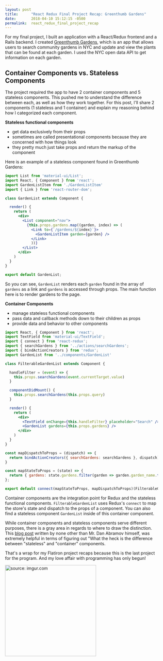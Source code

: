 ```yaml
---
layout: post
title:      "React Redux Final Project Recap: Greenthumb Gardens"
date:       2018-04-10 15:12:15 -0500
permalink:  react_redux_final_project_recap
---
```


For my final project, I built an application with a React/Redux frontend and a Rails backend. I created [Greenthumb Gardens](https://github.com/hcarnes/greenthumb), which is an app that allows users to search community gardens in NYC and update and view the plants that can be found at each garden. I used the NYC open data API to get information on each garden.

## Container Components vs. Stateless Components

The project required the app to have 2 container components and 5 stateless components. This pushed me to understand the difference between each, as well as how they work together. For this post, I'll share 2 components (1 stateless and 1 container) and explain my reasoning behind how I categorized each component.

**Stateless functional components**

* get data exclusively from their props
* sometimes are called presentational components because they are concerned with how things look
* they pretty much just take props and return the markup of the component

Here is an example of a stateless component found in Greenthumb Gardens:

```jsx
import List from 'material-ui/List';
import React, { Component } from 'react';
import GardenListItem from './GardenListItem'
import { Link } from 'react-router-dom';

class GardenList extends Component {

  render() {
    return (
      <div>
        <List component="nav">
          {this.props.gardens.map((garden, index) => (
            <Link to={`/gardens/${index}`}>
              <GardenListItem garden={garden} />
            </Link>
            ))}
        </List>
      </div>
    )
  }
}

export default GardenList;
```
So you can see, `GardenList` renders each `garden` found in the array of `gardens` as a link and `gardens` is accessed through props. The main function here is to render gardens to the page.

**Container Components**

* manage stateless functional components
* pass data and callback methods down to their children as props
* provide data and behavior to other components

```jsx
import React, { Component } from 'react';
import TextField from 'material-ui/TextField';
import { connect } from 'react-redux';
import { searchGardens } from '../actions/searchGardens';
import { bindActionCreators } from 'redux';
import GardenList from '../components/GardenList'

class FilterableGardenList extends Component {

  handleFilter = (event) => {
    this.props.searchGardens(event.currentTarget.value)
  }

  componentDidMount() {
    this.props.searchGardens(this.props.query)
  }

  render() {
    return (
      <div>
        <TextField onChange={this.handleFilter} placeholder="Search" />
        <GardenList gardens={this.props.gardens} />
      </div>
    )
  }
}

const mapDispatchToProps = (dispatch) => {
  return bindActionCreators({ searchGardens: searchGardens }, dispatch)
}

const mapStateToProps = (state) => {
  return { gardens: state.gardens.filter(garden => garden.garden_name.toLowerCase().includes(state.query)) };
};

export default connect(mapStateToProps, mapDispatchToProps)(FilterableGardenList)
```
Container components are the integration point for Redux and the stateless functional components. `FilterableGardenList` uses Redux's `connect` to map the store's state and dispatch to the props of a component. You can also find a stateless component `GardenList` inside of this container component.

While container components and stateless components serve different purposes, there is a gray area in regards to where to draw the distinction. This [blog post](https://medium.com/@dan_abramov/smart-and-dumb-components-7ca2f9a7c7d0) written by none other than Mr. Dan Abramov himself, was extremely helpful in terms of figuring out "What the heck is the difference between "stateless" and "container" components.

That's a wrap for my Flatiron project recaps because this is the last project for the program. And my love affair with programming has only begun!

<img src="https://i.imgur.com/yxWLcMz.gif" title="source: imgur.com" height="300" width="300" class="img-responsive">


